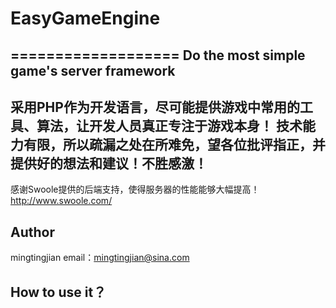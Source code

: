 # EasyGameEngine
===================
Do the most simple game's server framework
----------
采用PHP作为开发语言，尽可能提供游戏中常用的工具、算法，让开发人员真正专注于游戏本身！
技术能力有限，所以疏漏之处在所难免，望各位批评指正，并提供好的想法和建议！不胜感激！
----------
感谢Swoole提供的后端支持，使得服务器的性能能够大幅提高！
http://www.swoole.com/

Author
-------------

mingtingjian 
email：mingtingjian@sina.com 

How to use it？  
-------------
